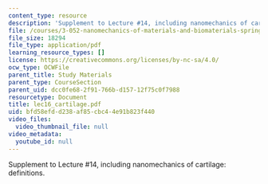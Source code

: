 ```yaml
---
content_type: resource
description: 'Supplement to Lecture #14, including nanomechanics of cartilage: definitions.'
file: /courses/3-052-nanomechanics-of-materials-and-biomaterials-spring-2007/bfd58efdd238af85cbc44e91b823f440_lec16_cartilage.pdf
file_size: 18294
file_type: application/pdf
learning_resource_types: []
license: https://creativecommons.org/licenses/by-nc-sa/4.0/
ocw_type: OCWFile
parent_title: Study Materials
parent_type: CourseSection
parent_uid: dcc0fe68-2f91-766b-d157-12f75c0f7988
resourcetype: Document
title: lec16_cartilage.pdf
uid: bfd58efd-d238-af85-cbc4-4e91b823f440
video_files:
  video_thumbnail_file: null
video_metadata:
  youtube_id: null
---
```

Supplement to Lecture #14, including nanomechanics of cartilage: definitions.